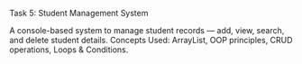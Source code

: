Task 5: Student Management System

A console-based system to manage student records — add, view, search, and delete student details.
Concepts Used: ArrayList, OOP principles, CRUD operations, Loops & Conditions.

